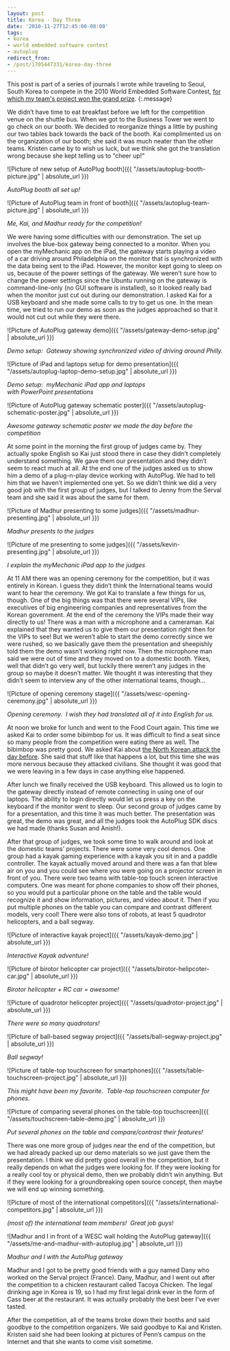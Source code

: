 ```yaml
---
layout: post
title: Korea - Day Three
date: '2010-11-27T12:45:00-08:00'
tags:
- korea
- world embedded software contest
- autoplug
redirect_from:
- /post/1705447331/korea-day-three
---
```


This post is part of a series of journals I wrote while traveling to Seoul, South Korea to compete in the 2010 World Embedded Software Contest, [for which my team's project won the grand prize](http://www.seas.upenn.edu/media/feature-autoplug.php).
{:.message}

We didn’t have time to eat breakfast before we left for the competition venue on the shuttle bus. When we got to the Business Tower we went to go check on our booth. We decided to reorganize things a little by pushing our two tables back towards the back of the booth. Kai complimented us on the organization of our booth; she said it was much neater than the other teams. Kristen came by to wish us luck, but we think she got the translation wrong because she kept telling us to “cheer up!”

![Picture of new setup of AutoPlug booth]({{ "/assets/autoplug-booth-picture.jpg" | absolute_url }})

_AutoPlug booth all set up!_

![Picture of AutoPlug team in front of booth]({{ "/assets/autoplug-team-picture.jpg" | absolute_url }})

_Me, Kai, and Madhur ready for the competition!_

We were having some difficulties with our demonstration. The set up involves the blue-box gateway being connected to a monitor. When you open the myMechanic app on the iPad, the gateway starts playing a video of a car driving around Philadelphia on the monitor that is synchronized with the data being sent to the iPad. However, the monitor kept going to sleep on us, because of the power settings of the gateway. We weren’t sure how to change the power settings since the Ubuntu running on the gateway is command-line-only (no GUI software is installed), so it looked really bad when the monitor just cut out during our demonstration. I asked Kai for a USB keyboard and she made some calls to try to get us one. In the mean time, we tried to run our demo as soon as the judges approached so that it would not cut out while they were there.

![Picture of AutoPlug gateway demo]({{ "/assets/gateway-demo-setup.jpg" | absolute_url }})

_Demo setup:  Gateway showing synchronized video of driving around Philly._

![Picture of iPad and laptops setup for demo presentation]({{ "/assets/autoplug-laptop-demo-setup.jpg" | absolute_url }})

_Demo setup:  myMechanic iPad app and laptops with PowerPoint presentations_

![Picture of AutoPlug gateway schematic poster]({{ "/assets/autoplug-schematic-poster.jpg" | absolute_url }})

_Awesome gateway schematic poster we made the day before the competition_

At some point in the morning the first group of judges came by. They actually spoke English so Kai just stood there in case they didn’t completely understand something. We gave them our presentation and they didn’t seem to react much at all. At the end one of the judges asked us to show him a demo of a plug-n-play device working with AutoPlug. We had to tell him that we haven’t implemented one yet. So we didn’t think we did a very good job with the first group of judges, but I talked to Jenny from the Serval team and she said it was about the same for them.

![Picture of Madhur presenting to some judges]({{ "/assets/madhur-presenting.jpg" | absolute_url }})

_Madhur presents to the judges_

![Picture of me presenting to some judges]({{ "/assets/kevin-presenting.jpg" | absolute_url }})

_I explain the myMechanic iPad app to the judges_

At 11 AM there was an opening ceremony for the competition, but it was entirely in Korean. I guess they didn’t think the International teams would want to hear the ceremony. We got Kai to translate a few things for us, though. One of the big things was that there were several VIPs, like executives of big engineering companies and representatives from the Korean government. At the end of the ceremony the VIPs made their way directly to us! There was a man with a microphone and a cameraman. Kai explained that they wanted us to give them our presentation right then for the VIPs to see! But we weren’t able to start the demo correctly since we were rushed, so we basically gave them the presentation and sheepishly told them the demo wasn’t working right now. Then the microphone man said we were out of time and they moved on to a domestic booth. Yikes, well that didn’t go very well, but luckily there weren’t any judges in the group so maybe it doesn’t matter. We thought it was interesting that they didn’t seem to interview any of the other international teams, though…

![Picture of opening ceremony stage]({{ "/assets/wesc-opening-ceremony.jpg" | absolute_url }})

_Opening ceremony.  I wish they had translated all of it into English for us._

At noon we broke for lunch and went to the Food Court again. This time we asked Kai to order some bibimbop for us. It was difficult to find a seat since so many people from the competition were eating there as well. The bibimbop was pretty good. We asked Kai about [the North Korean attack the day before](https://en.wikipedia.org/wiki/Bombardment_of_Yeonpyeong). She said that stuff like that happens a lot, but this time she was more nervous because they attacked civilians. She thought it was good that we were leaving in a few days in case anything else happened.

After lunch we finally received the USB keyboard. This allowed us to login to the gateway directly instead of remote connecting in using one of our laptops. The ability to login directly would let us press a key on the keyboard if the monitor went to sleep. Our second group of judges came by for a presentation, and this time it was much better. The presentation was great, the demo was great, and all the judges took the AutoPlug SDK discs we had made (thanks Susan and Anish!).

After that group of judges, we took some time to walk around and look at the domestic teams’ projects. There were some very cool demos. One group had a kayak gaming experience with a kayak you sit in and a paddle controller. The kayak actually moved around and there was a fan that blew air on you and you could see where you were going on a projector screen in front of you. There were two teams with table-top touch screen interactive computers. One was meant for phone companies to show off their phones, so you would put a particular phone on the table and the table would recognize it and show information, pictures, and video about it. Then if you put multiple phones on the table you can compare and contrast different models, very cool! There were also tons of robots, at least 5 quadrotor helicopters, and a ball segway.

![Picture of interactive kayak project]({{ "/assets/kayak-demo.jpg" | absolute_url }})

_Interactive Kayak adventure!_

![Picture of birotor helicopter car project]({{ "/assets/birotor-helipcoter-car.jpg" | absolute_url }})

_Birotor helicopter + RC car = awesome!_

![Picture of quadrotor helicopter project]({{ "/assets/quadrotor-project.jpg" | absolute_url }})

_There were so many quadrotors!_

![Picture of ball-based segway project]({{ "/assets/ball-segway-project.jpg" | absolute_url }})

_Ball segway!_

![Picture of table-top touchscreen for smartphones]({{ "/assets/table-touchscreen-project.jpg" | absolute_url }})

_This might have been my favorite.  Table-top touchscreen computer for phones._

![Picture of comparing several phones on the table-top touchscreen]({{ "/assets/touchscreen-table-demo.jpg" | absolute_url }})

_Put several phones on the table and compare/contrast their features!_

There was one more group of judges near the end of the competition, but we had already packed up our demo materials so we just gave them the presentation. I think we did pretty good overall in the competition, but it really depends on what the judges were looking for. If they were looking for a really cool toy or physical demo, then we probably didn’t win anything. But if they were looking for a groundbreaking open source concept, then maybe we will end up winning something.

![Picture of most of the international competitors]({{ "/assets/international-competitors.jpg" | absolute_url }})

_(most of) the international team members!  Great job guys!_

![Madhur and I in front of a WESC wall holding the AutoPlug gateway]({{ "/assets/me-and-madhur-with-autoplug.jpg" | absolute_url }})

_Madhur and I with the AutoPlug gateway_

Madhur and I got to be pretty good friends with a guy named Dany who worked on the Serval project (France). Dany, Madhur, and I went out after the competition to a chicken restaurant called Tacoya Chicken. The legal drinking age in Korea is 19, so I had my first legal drink ever in the form of Cass beer at the restaurant. It was actually probably the best beer I’ve ever tasted.

After the competition, all of the teams broke down their booths and said goodbye to the competition organizers. We said goodbye to Kai and Kristen. Kristen said she had been looking at pictures of Penn’s campus on the Internet and that she wants to come visit sometime.
